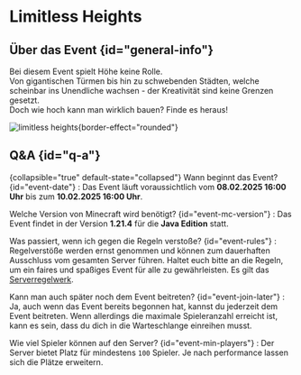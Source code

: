 <primary-label ref="event-running" />
<secondary-label ref="limitless-hights-mc-version" />
<secondary-label ref="limitless-hights-date" />

# Limitless Heights


## Über das Event {id="general-info"}

Bei diesem Event spielt Höhe keine Rolle.\
Von gigantischen Türmen bis hin zu schwebenden Städten, welche scheinbar ins Unendliche wachsen - der Kreativität sind keine Grenzen gesetzt. \
Doch wie hoch kann man wirklich bauen? Finde es heraus!

![limitless heights](limitless-heights.jpeg){border-effect="rounded"}

## Q&amp;A {id="q-a"}

{collapsible="true" default-state="collapsed"}
Wann beginnt das Event? {id="event-date"}
: Das Event läuft voraussichtlich vom **08.02.2025 16:00 Uhr** bis zum **10.02.2025 16:00 Uhr**.

Welche Version von Minecraft wird benötigt? {id="event-mc-version"}
: Das Event findet in der Version **1.21.4** für die **Java Edition** statt.

Was passiert, wenn ich gegen die Regeln verstoße? {id="event-rules"}
: Regelverstöße werden ernst genommen und können zum dauerhaften Ausschluss vom gesamten Server führen. Haltet euch
bitte an die Regeln, um ein faires und spaßiges Event für alle zu gewährleisten. Es gilt das [Serverregelwerk](rules.md).

Kann man auch später noch dem Event beitreten? {id="event-join-later"}
: Ja, auch wenn das Event bereits begonnen hat, kannst du jederzeit dem Event beitreten. Wenn allerdings die maximale
Spieleranzahl erreicht ist, kann es sein, dass du dich in die Warteschlange einreihen musst.

Wie viel Spieler können auf den Server? {id="event-min-players"}
: Der Server bietet Platz für mindestens `100` Spieler.
Je nach performance lassen sich die Plätze erweitern. 